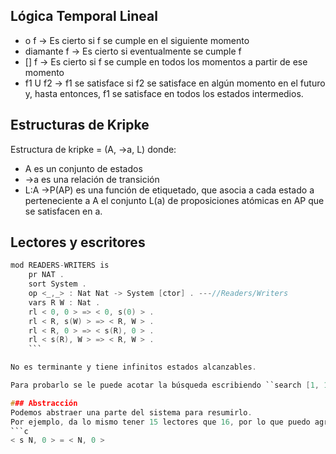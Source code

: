 ## Lógica Temporal Lineal
- o f -> Es cierto si f se cumple en el siguiente momento
- diamante f -> Es cierto si eventualmente se cumple f
- [] f -> Es cierto si f se cumple en todos los momentos a partir de ese momento
- f1 U f2 -> f1 se satisface si f2 se satisface en algún momento en el futuro y, hasta entonces, f1 se satisface en todos los estados intermedios.

## Estructuras de Kripke
Estructura de kripke = (A, ->a, L) donde:
- A es un conjunto de estados
- ->a es una relación de transición
- L:A ->P(AP) es una función de etiquetado, que asocia a cada estado a perteneciente a A el conjunto L(a) de proposiciones atómicas en AP que se satisfacen en a.

## Lectores y escritores
```c
mod READERS-WRITERS is 
	pr NAT .
	sort System .
	op <_,_> : Nat Nat -> System [ctor] . ---//Readers/Writers
	vars R W : Nat .
	rl < 0, 0 > => < 0, s(0) > .
	rl < R, s(W) > => < R, W > .
	rl < R, 0 > => < s(R), 0 > .
	rl < s(R), W > => < R, W > .	
	```

No es terminante y tiene infinitos estados alcanzables.

Para probarlo se le puede acotar la búsqueda escribiendo ``search [1, 1000000]`` por ejemplo.

### Abstracción
Podemos abstraer una parte del sistema para resumirlo.
Por ejemplo, da lo mismo tener 15 lectores que 16, por lo que puedo agrupar esos estados en un estado "tengo escritores" de la siguiente forma:
```c
< s N, 0 > = < N, 0 >
```

